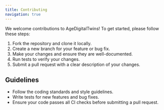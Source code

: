 ```yaml
---
title: Contributing
navigation: true
---
```


We welcome contributions to AgeDigitalTwins! To get started, please follow these steps:

1. Fork the repository and clone it locally.
2. Create a new branch for your feature or bug fix.
3. Make your changes and ensure they are well-documented.
4. Run tests to verify your changes.
5. Submit a pull request with a clear description of your changes.

## Guidelines

- Follow the coding standards and style guidelines.
- Write tests for new features and bug fixes.
- Ensure your code passes all CI checks before submitting a pull request.
